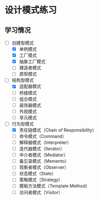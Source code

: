 # 设计模式练习

## 学习情况
- [ ] 创建型模式
  - [x] 单例模式
  - [x] 工厂模式
  - [x] 抽象工厂模式
  - [ ] 建造者模式
  - [ ] 原型模式

- [ ] 结构型模式
  - [x] 适配器模式
  - [ ] 桥接模式
  - [ ] 组合模式
  - [ ] 装饰器模式
  - [ ] 外观模式
  - [ ] 享元模式

- [ ] 行为型模式
  - [x] 责任链模式（Chain of Responsibility）
  - [ ] 命令模式（Command）
  - [ ] 解释器模式（Interpreter）
  - [ ] 迭代器模式（Iterator）
  - [ ] 中介者模式（Mediator）
  - [ ] 备忘录模式（Memento）
  - [ ] 观察者模式（Observer）
  - [ ] 状态模式（State）
  - [ ] 策略模式（Strategy）
  - [ ] 模板方法模式（Template Method）
  - [ ] 访问者模式（Visitor）